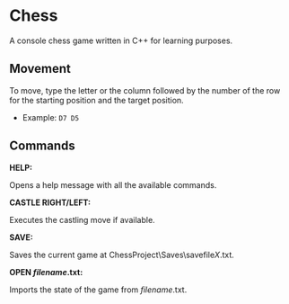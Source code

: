 # Chess

A console chess game written in C++ for learning purposes.

## Movement

To move, type the letter or the column followed by the number of the row for the starting position and the target position.

- Example: ```D7 D5```

## Commands

**HELP:**

Opens a help message with all the available commands.

**CASTLE RIGHT/LEFT:**

Executes the castling move if available.

**SAVE:**

Saves the current game at ChessProject\Saves\savefile*X*.txt.

**OPEN *filename*.txt:**

Imports the state of the game from *filename*.txt.
